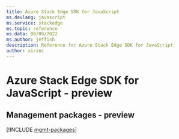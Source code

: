 ```yaml
---
title: Azure Stack Edge SDK for JavaScript
ms.devlang: javascript
ms.service: stackedge
ms.topic: reference
ms.data: 08/09/2022
ms.author: jeffish
description: Reference for Azure Stack Edge SDK for JavaScript
author: xirzec
---
```

# Azure Stack Edge SDK for JavaScript - preview

## Management packages - preview
[!INCLUDE [mgmt-packages](stack-edge-mgmt-index.md)]

